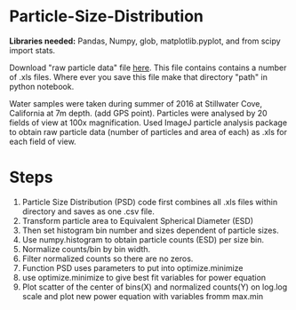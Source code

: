 # Particle-Size-Distribution

**Libraries needed:** Pandas, Numpy, glob, matplotlib.pyplot, and from scipy import stats.

Download "raw particle data" file [here](https://github.com/mlmldata2017/Particle-Size-Distribution/blob/master/Particle_ImageJ_script.txt). This file contains contains a number of .xls files. Where ever you save this file make that directory
"path" in python notebook. 


Water samples were taken during summer of 2016 at Stillwater Cove, California at 7m depth. (add GPS point). 
Particles were analysed by 20 fields of view at 100x magnification. Used ImageJ particle analysis package to obtain raw particle data 
(number of particles and area of each) as .xls for each field of view. 

# **Steps**
1. Particle Size Distribution (PSD) code first combines all .xls files within directory and saves as one .csv file. 
1. Transform particle area to Equivalent Spherical Diameter (ESD)
1. Then set histogram bin number and sizes dependent of particle sizes.  
1. Use numpy.histogram to obtain particle counts (ESD) per size bin.
1. Normalize counts/bin by bin width. 
1. Filter normalized counts so there are no zeros. 
1. Function PSD uses parameters to put into optimize.minimize
1. use optimize.minimize to give best fit variables for power equation 
1. Plot scatter of the center of bins(X) and normalized counts(Y) on log.log scale and 
  plot new power equation with variables fromm max.min
